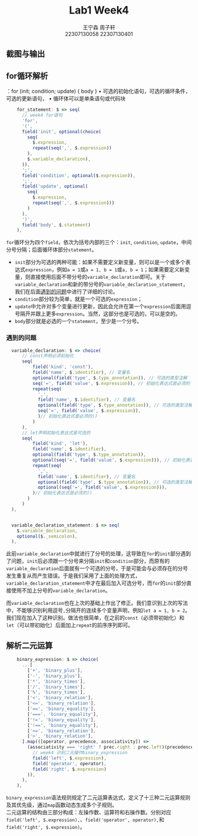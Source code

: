 # <center>Lab1 Week4</center>
<center>王宁森 周子轩</center>
<center>22307130058 22307130401</center>

## 截图与输出

## for循环解析

：for (init; condition; update) { body }
 • 可选的初始化语句，可选的循环条件，可选的更新语句，
• 循环体可以是单条语句或代码块

```javascript
    for_statement: $ => seq(
      // week4 for语句
      'for',
      '(',
      field('init', optional(choice(
        seq(
          $.expression,
          repeat(seq(',', $.expression))
        ),
        $.variable_declaration),
      )),
      ';',
      field('condition', optional($.expression)),
      ';',
      field('update', optional(
        seq(
          $.expression,
          repeat(seq(',', $.expression)))
        )
      ),
      ')',
      field('body', $.statement)
    ),
```
`for`循环分为四个`field`，依次为括号内部的三个：`init`, `condition`, `update`，中间分号分隔；后面循环体部分`statement`。

- `init`部分为可选的两种可能：如果不需要定义新变量，则可以是一个或多个表达式`expression`，例如`a = 1`或`a = 1, b = 1`或`a, b = 1`；如果需要定义新变量，则直接使用后面不带分号的`variable_declaration`即可。关于`variable_declaration`和新的带分号的`variable_declaration_statement`，我们在后面[遇到的问题](###遇到的问题)中进行了详细的讨论。
- `condition`部分较为简单，就是一个可选的`expression`；
- `update`中允许对多个变量进行更新，因此会允许在第一个`expression`后面用逗号隔开并跟上更多`expression`。当然，这部分也是可选的，可以是空的。
- `body`部分就是必选的一个`statement`，至少是一个分号。


### 遇到的问题

```javascript
  variable_declaration: $ => choice(
      // const声明必须初始化
      seq(
          field('kind', 'const'),
          field('name', $.identifier), // 变量名
          optional(field('type', $.type_annotation)), // 可选的类型注解
          seq('=', field('value', $.expression)), // 初始化表达式是必须的
          repeat(seq(
            ',', 
            field('name', $.identifier), // 变量名
            optional(field('type', $.type_annotation)), // 可选的类型注解
            seq('=', field('value', $.expression)),
            )// 初始化表达式是必须的))
          )
      ),
      // let声明初始化表达式是可选的
      seq(
          field('kind', 'let'),
          field('name', $.identifier),
          optional(field('type', $.type_annotation)),
          optional(seq('=', field('value', $.expression))), // 初始化表达式是可选的
          repeat(seq(
            ',', 
            field('name', $.identifier), // 变量名
            optional(field('type', $.type_annotation)), // 可选的类型注解
            optional(seq('=', field('value', $.expression))),
          )// 初始化表达式是必须的))
        )
      )
  ),


  variable_declaration_statement: $ => seq(
    $.variable_declaration,
    optional($._semicolon),
  ),
```
此前`variable_declaration`中就进行了分号的处理，这导致在`for`的`init`部分遇到了问题，`init`后必须跟一个分号来分隔`init`和`condition`部分，而原有的`variable_declaration`后面就有一个可选的分号，于是可能会与必须存在的分号发生重复从而产生错误。于是我们采用了上面的处理方式，`variable_declaration_statement`中才在最后加入可选分号，而`for`的`init`部分直接使用不加上分号的`variable_declaration`。

而`variable_declaration`也在上次的基础上作出了修正。我们意识到上次的写法中，不能够识别利用逗号`,`分隔开的连续多个变量声明，例如`let a = 1, b = 2`。我们现在加入了这种识别。做法也很简单，在之前的`const`（必须带初始化）和`let`（可以带初始化）后面加上`repeat`的前序序列即可。

## 解析二元运算  

```javascript
    binary_expression: $ => choice(
      ...[
        ['+', 'binary_plus'],
        ['-', 'binary_plus'],
        ['*', 'binary_times'],
        ['/', 'binary_times'],
        ['%', 'binary_times'],
        ['<', 'binary_relation'],
        ['<=', 'binary_relation'],
        ['==', 'binary_equality'],
        ['===', 'binary_equality'],
        ['!=', 'binary_equality'],
        ['!==', 'binary_equality'],
        ['>=', 'binary_relation'],
        ['>', 'binary_relation'],
      ].map(([operator, precedence, associativity]) =>
        (associativity === 'right' ? prec.right : prec.left)(precedence, seq(
          // week4 识别二元操作binary_expression
          field('left', $.expression),
          field('operator', operator),
          field('right', $.expression)
        )),
      ),
    ),
```  

`binary_expression`语法规则规定了二元运算表达式，定义了十三种二元运算规则及其优先级，通过`map`函数动态生成多个子规则。  
二元运算的结构由三部分构成：左操作数、运算符和右操作数。分别对应`field('left', $.expression),`、`field('operator', operator),`和`field('right', $.expression)`。